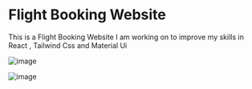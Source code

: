 # Flight Booking Website

This is a Flight Booking Website I am working on to improve my skills in React , Tailwind Css and Material Ui

![image](https://github.com/Kshitij-Darwhekar/Flight_booking_website_practice/assets/54590658/daaea291-c131-4810-aa06-f7db4e6ba294)


![image](https://github.com/Kshitij-Darwhekar/Flight_booking_website_practice/assets/54590658/d72ee08e-b1e7-4f41-b808-ac35e41d1d33)
